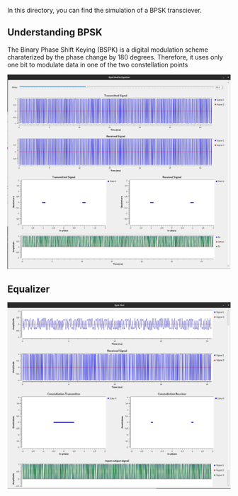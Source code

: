 In this directory, you can find the simulation of a BPSK transciever. 


## Understanding BPSK

The Binary Phase Shift Keying (BSPK) is a digital modulation scheme charaterized by the phase change by 180 degrees. Therefore, it uses only one bit to modulate data in one of the two constellation points 


<p align="center">
<img alt="BPSK_no_equalizer" src="https://github.com/jracevedob/Post-Shannon-SDR/blob/main/Examples/BPSK/Bspk_without_Equalizer.jpg" width="800">
</p>

## Equalizer

<p align="center">
<img alt="BPSK_equalizer" src="https://github.com/jracevedob/Post-Shannon-SDR/blob/main/Examples/BPSK/Bspk_with_Equalizer.jpg" width="800">
</p>

